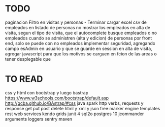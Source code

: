 TODO
====

paginacion
Filtro en visitas y personas - Terminar 
cargar excel csv de empleados
en listado de personas no mostrar los empleados
en alta de visita, segun el tipo de visita, que el autocomplete busque empleados o no empleados
cuando se administren (alta y edicion) de personas por front end, solo se puede con no empleados
implementar seguridad, agregando campo esAdmin en usuario y que se guarde en session
en alta de visita, agregar javascript para que los motivos se carguen en fcion de las areas o tener desplegable que 


TO READ
=======

css y html con bootstrap y luego bastrap
	https://www.w3schools.com/bootstrap/default.asp
	http://gcba.github.io/BAstrap/#css
java spark
http verbs, requests y response get put post delete
html y xml y json
free marker engine templates
rest web services
kendo grids
junit 4
sql2o
postgres 10
jcommander arguments
loggers
sentry
maven



